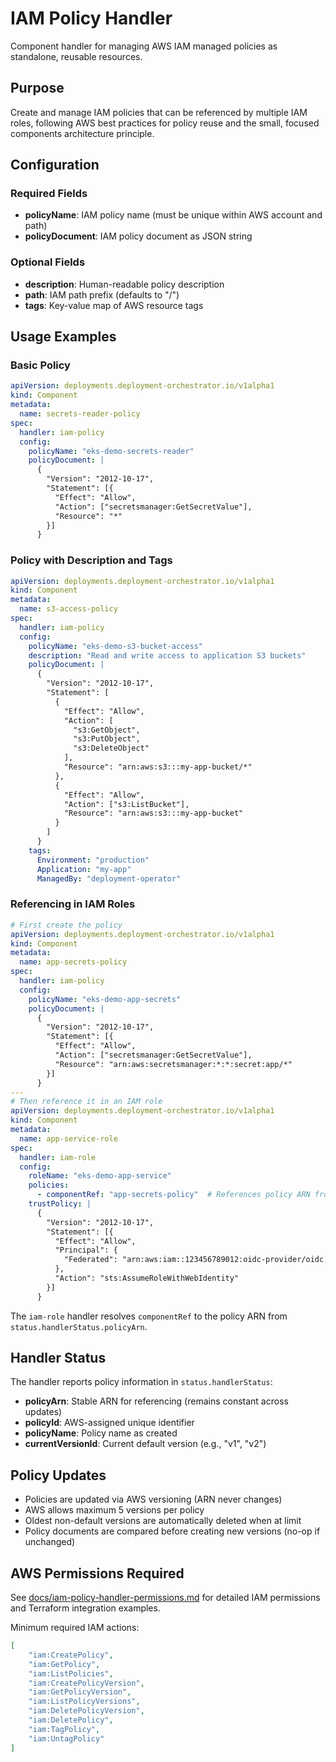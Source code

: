 # IAM Policy Handler

Component handler for managing AWS IAM managed policies as standalone, reusable resources.

## Purpose

Create and manage IAM policies that can be referenced by multiple IAM roles, following AWS best practices for policy reuse and the small, focused components architecture principle.

## Configuration

### Required Fields

- **policyName**: IAM policy name (must be unique within AWS account and path)
- **policyDocument**: IAM policy document as JSON string

### Optional Fields

- **description**: Human-readable policy description
- **path**: IAM path prefix (defaults to "/")
- **tags**: Key-value map of AWS resource tags

## Usage Examples

### Basic Policy

```yaml
apiVersion: deployments.deployment-orchestrator.io/v1alpha1
kind: Component
metadata:
  name: secrets-reader-policy
spec:
  handler: iam-policy
  config:
    policyName: "eks-demo-secrets-reader"
    policyDocument: |
      {
        "Version": "2012-10-17",
        "Statement": [{
          "Effect": "Allow",
          "Action": ["secretsmanager:GetSecretValue"],
          "Resource": "*"
        }]
      }
```

### Policy with Description and Tags

```yaml
apiVersion: deployments.deployment-orchestrator.io/v1alpha1
kind: Component
metadata:
  name: s3-access-policy
spec:
  handler: iam-policy
  config:
    policyName: "eks-demo-s3-bucket-access"
    description: "Read and write access to application S3 buckets"
    policyDocument: |
      {
        "Version": "2012-10-17",
        "Statement": [
          {
            "Effect": "Allow",
            "Action": [
              "s3:GetObject",
              "s3:PutObject",
              "s3:DeleteObject"
            ],
            "Resource": "arn:aws:s3:::my-app-bucket/*"
          },
          {
            "Effect": "Allow",
            "Action": ["s3:ListBucket"],
            "Resource": "arn:aws:s3:::my-app-bucket"
          }
        ]
      }
    tags:
      Environment: "production"
      Application: "my-app"
      ManagedBy: "deployment-operator"
```

### Referencing in IAM Roles

```yaml
# First create the policy
apiVersion: deployments.deployment-orchestrator.io/v1alpha1
kind: Component
metadata:
  name: app-secrets-policy
spec:
  handler: iam-policy
  config:
    policyName: "eks-demo-app-secrets"
    policyDocument: |
      {
        "Version": "2012-10-17",
        "Statement": [{
          "Effect": "Allow",
          "Action": ["secretsmanager:GetSecretValue"],
          "Resource": "arn:aws:secretsmanager:*:*:secret:app/*"
        }]
      }
---
# Then reference it in an IAM role
apiVersion: deployments.deployment-orchestrator.io/v1alpha1
kind: Component
metadata:
  name: app-service-role
spec:
  handler: iam-role
  config:
    roleName: "eks-demo-app-service"
    policies:
      - componentRef: "app-secrets-policy"  # References policy ARN from status
    trustPolicy: |
      {
        "Version": "2012-10-17",
        "Statement": [{
          "Effect": "Allow",
          "Principal": {
            "Federated": "arn:aws:iam::123456789012:oidc-provider/oidc.eks.region.amazonaws.com/id/EXAMPLE"
          },
          "Action": "sts:AssumeRoleWithWebIdentity"
        }]
      }
```

The `iam-role` handler resolves `componentRef` to the policy ARN from `status.handlerStatus.policyArn`.

## Handler Status

The handler reports policy information in `status.handlerStatus`:

- **policyArn**: Stable ARN for referencing (remains constant across updates)
- **policyId**: AWS-assigned unique identifier
- **policyName**: Policy name as created
- **currentVersionId**: Current default version (e.g., "v1", "v2")

## Policy Updates

- Policies are updated via AWS versioning (ARN never changes)
- AWS allows maximum 5 versions per policy
- Oldest non-default versions are automatically deleted when at limit
- Policy documents are compared before creating new versions (no-op if unchanged)

## AWS Permissions Required

See [docs/iam-policy-handler-permissions.md](../../../docs/iam-policy-handler-permissions.md) for detailed IAM permissions and Terraform integration examples.

Minimum required IAM actions:

```json
[
    "iam:CreatePolicy", 
    "iam:GetPolicy",
    "iam:ListPolicies", 
    "iam:CreatePolicyVersion",
    "iam:GetPolicyVersion",
    "iam:ListPolicyVersions",
    "iam:DeletePolicyVersion",
    "iam:DeletePolicy",
    "iam:TagPolicy",
    "iam:UntagPolicy"
]
```
